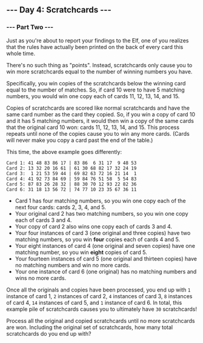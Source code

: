 ## --- Day 4: Scratchcards ---
### --- Part Two ---
Just as you're about to report your findings to the Elf,
one of you realizes that the rules have actually been printed on the back of 
every card this whole time.

There's no such thing as "points".
Instead, scratchcards only cause you to win more scratchcards equal to the number of
winning numbers you have.

Specifically, you win copies of the scratchcards below the winning card
equal to the number of matches. So, if card 10 were to have 5 matching numbers,
you would win one copy each of cards 11, 12, 13, 14, and 15.

Copies of scratchcards are scored like normal scratchcards and have the same card number
as the card they copied.
So, if you win a copy of card 10 and it has 5 matching numbers,
it would then win a copy of the same cards that the original card 10 won:
cards 11, 12, 13, 14, and 15.
This process repeats until none of the copies cause you to win any more cards.
(Cards will never make you copy a card past the end of the table.)

This time, the above example goes differently:

```
Card 1: 41 48 83 86 17 | 83 86  6 31 17  9 48 53
Card 2: 13 32 20 16 61 | 61 30 68 82 17 32 24 19
Card 3:  1 21 53 59 44 | 69 82 63 72 16 21 14  1
Card 4: 41 92 73 84 69 | 59 84 76 51 58  5 54 83
Card 5: 87 83 26 28 32 | 88 30 70 12 93 22 82 36
Card 6: 31 18 13 56 72 | 74 77 10 23 35 67 36 11
```
 - Card 1 has four matching numbers, so you win one copy each of the next four cards:
cards 2, 3, 4, and 5.
 - Your original card 2 has two matching numbers,
so you win one copy each of cards 3 and 4.
 - Your copy of card 2 also wins one copy each of cards 3 and 4.
 - Your four instances of card 3 (one original and three copies) have two matching
numbers, so you win **four** copies each of cards 4 and 5.
 - Your eight instances of card 4 (one original and seven copies) have one matching
number, so you win **eight** copies of card 5.
 - Your fourteen instances of card 5 (one original and thirteen copies) have no matching
numbers and win no more cards.
 - Your one instance of card 6 (one original) has no matching numbers and
wins no more cards.

Once all the originals and copies have been processed,
you end up with `1` instance of card 1, `2` instances of card 2,
`4` instances of card 3, `8` instances of card 4, `14` instances of card 5,
and `1` instance of card 6. 
In total, this example pile of scratchcards
causes you to ultimately have `30` scratchcards!

Process all the original and copied scratchcards until no more scratchcards are won.
Including the original set of scratchcards,
how many total scratchcards do you end up with?

